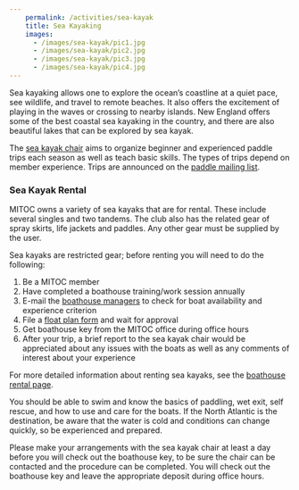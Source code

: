 ```yaml
---
    permalink: /activities/sea-kayak
    title: Sea Kayaking
    images:
      - /images/sea-kayak/pic1.jpg
      - /images/sea-kayak/pic2.jpg
      - /images/sea-kayak/pic3.jpg
      - /images/sea-kayak/pic4.jpg
---
```


Sea kayaking allows one to explore the ocean’s coastline at a quiet pace, see wildlife, and travel to remote beaches. It also offers the excitement of playing in the waves or crossing to nearby islands. New England offers some of the best coastal sea kayaking in the country, and there are also beautiful lakes that can be explored by sea kayak.

The [sea kayak chair](mailto:boathouse-mgr@mit.edu) aims to organize beginner and experienced paddle trips each season as well as teach basic skills. The types of trips depend on member experience. Trips are announced on the [paddle mailing list](http://mailman.mit.edu/mailman/listinfo/paddle).

### Sea Kayak Rental

MITOC owns a variety of sea kayaks that are for rental. These include several singles and two tandems. The club also has the related gear of spray skirts, life jackets and paddles. Any other gear must be supplied by the user.

Sea kayaks are restricted gear; before renting you will need to do the following:

1.  Be a MITOC member
2.  Have completed a boathouse training/work session annually
3.  E-mail the [boathouse managers](mailto:boathouse-mgr@mit.edu) to check for boat availability and experience criterion
4.  File a [float plan form](https://docs.google.com/forms/d/e/1FAIpQLSfphwLNGRzg6e_8CIA_WcPSr7tzmsM69MkmcFHqfUyMzrwP3A/viewform) and wait for approval
5.  Get boathouse key from the MITOC office during office hours
6.  After your trip, a brief report to the sea kayak chair would be appreciated about any issues with the boats as well as any comments of interest about your experience

For more detailed information about renting sea kayaks, see the [boathouse rental page](/rentals/boathouse).

You should be able to swim and know the basics of paddling, wet exit, self rescue, and how to use and care for the boats. If the North Atlantic is the destination, be aware that the water is cold and conditions can change quickly, so be experienced and prepared.

Please make your arrangements with the sea kayak chair at least a day before you will check out the boathouse key, to be sure the chair can be contacted and the procedure can be completed. You will check out the boathouse key and leave the appropriate deposit during office hours.
